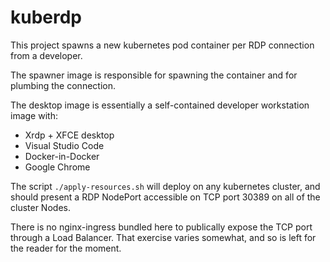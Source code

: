 # kuberdp

This project spawns a new kubernetes pod container per RDP connection from a developer.

The spawner image is responsible for spawning the container and for plumbing the connection.

The desktop image is essentially a self-contained developer workstation image with:
- Xrdp + XFCE desktop
- Visual Studio Code
- Docker-in-Docker
- Google Chrome

The script `./apply-resources.sh` will deploy on any kubernetes cluster, and should present
a RDP NodePort accessible on TCP port 30389 on all of the cluster Nodes.

There is no nginx-ingress bundled here to publically expose the TCP port through a 
Load Balancer. That exercise varies somewhat, and so is left for the reader for the moment.

